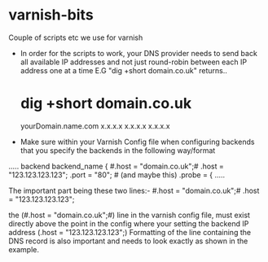 varnish-bits
============

Couple of scripts etc we use for varnish


- In order for the scripts to work, your DNS provider needs to send back all available IP addresses and not just round-robin between each IP address one at a time
	E.G "dig +short domain.co.uk" returns..
	# dig +short domain.co.uk
	yourDomain.name.com
	x.x.x.x
	x.x.x.x
	x.x.x.x

- Make sure within your Varnish Config file when configuring backends that you specify the backends in the following way/format

.....
backend backend_name {
    #.host = "domain.co.uk";#
.host = "123.123.123.123";
    .port = "80";        # (and maybe this)
    .probe = {
.....

The important part being these two lines:-
    #.host = "domain.co.uk";#
.host = "123.123.123.123";

the (#.host = "domain.co.uk";#)
line in the varnish config file, must exist directly above the point in the config where your setting the backend IP address (.host = "123.123.123.123";)
Formatting of the line containing the DNS record is also important and needs to look exactly as shown in the example.
